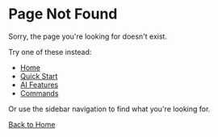 # Page Not Found

Sorry, the page you're looking for doesn't exist.

Try one of these instead:

- [Home](/)
- [Quick Start](quick-start.md)
- [AI Features](ai-features.md)
- [Commands](commands/help)

Or use the sidebar navigation to find what you're looking for.

[Back to Home](/)
